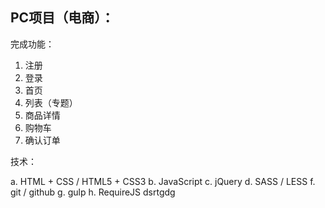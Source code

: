 ﻿## PC项目（电商）：

完成功能：

1. 注册
2. 登录
3. 首页
4. 列表（专题）
5. 商品详情
6. 购物车
7. 确认订单

技术：

a. HTML + CSS / HTML5 + CSS3
b. JavaScript
c. jQuery
d. SASS / LESS
f. git / github
g. gulp
h. RequireJS
dsrtgdg